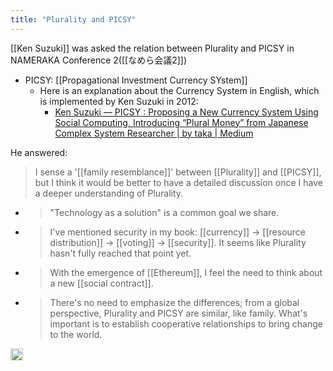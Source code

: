 ```yaml
---
title: "Plurality and PICSY"
---
```


[[Ken Suzuki]] was asked the relation between Plurality and PICSY in NAMERAKA Conference 2([[なめら会議2]])
- PICSY: [[Propagational Investment Currency SYstem]]
    - Here is an explanation about the Currency System in English, which is implemented by Ken Suzuki in 2012:
        - [Ken Suzuki — PICSY : Proposing a New Currency System Using Social Computing, Introducing “Plural Money” from Japanese Complex System Researcher | by taka | Medium](https://medium.com/@tkgshn/ken-suzuki-picsy-proposing-a-new-currency-system-using-social-computing-introducing-plural-771d5d8ebdf6)

He answered:
> I sense a '[[family resemblance]]' between [[Plurality]] and [[PICSY]], but I think it would be better to have a detailed discussion once I have a deeper understanding of Plurality.
- >  "Technology as a solution" is a common goal we share.
- >  I've mentioned security in my book: [[currency]] → [[resource distribution]] → [[voting]] → [[security]]. It seems like Plurality hasn't fully reached that point yet.
- >  With the emergence of [[Ethereum]], I feel the need to think about a new [[social contract]].
- >  There's no need to emphasize the differences; from a global perspective, Plurality and PICSY are similar, like family. What's important is to establish cooperative relationships to bring change to the world.

<img src='https://scrapbox.io/api/pages/nishio/en/icon' alt='en.icon' height="19.5"/>
